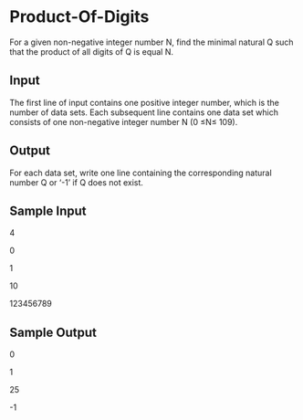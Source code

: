 # Product-Of-Digits
For a given non-negative integer number N, find the minimal natural Q such that the product of all digits of Q is equal N.
## Input
The first line of input contains one positive integer number, which is the number of data sets. Each subsequent line contains one data set which consists of one non-negative integer number N (0 ≤N≤
109).
## Output
For each data set, write one line containing the corresponding natural number Q or ‘-1’ if Q does not exist.
## Sample Input
4

0

1

10

123456789

## Sample Output
0

1

25

-1
